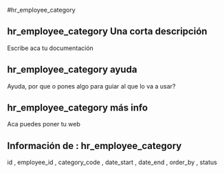 #hr_employee_category
## hr_employee_category Una corta descripción
Escribe aca tu documentación

## hr_employee_category ayuda
Ayuda, por que o pones algo para guiar al que lo va a usar?

## hr_employee_category más info
Aca puedes poner tu web

## Información de : hr_employee_category 
id , 
  employee_id , 
  category_code , 
  date_start , 
  date_end , 
  order_by , 
  status 
  
